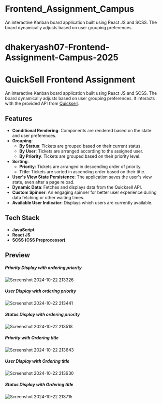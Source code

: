 # Frontend_Assignment_Campus
 An interactive Kanban board application built using React JS and SCSS. The board dynamically adjusts based on user grouping preferences.

# dhakeryash07-Frontend-Assignment-Campus-2025
# QuickSell Frontend Assignment

An interactive Kanban board application built using React JS and SCSS. The board dynamically adjusts based on user grouping preferences. It interacts with the provided API from [Quicksell](https://api.quicksell.co/v1/internal/frontend-assignment).

## Features

- **Conditional Rendering**: Components are rendered based on the state and user preferences.
- **Grouping**:
  - **By Status**: Tickets are grouped based on their current status.
  - **By User**: Tickets are arranged according to the assigned user.
  - **By Priority**: Tickets are grouped based on their priority level.
- **Sorting**:
  - **Priority**: Tickets are arranged in descending order of priority.
  - **Title**: Tickets are sorted in ascending order based on their title.
- **User's View State Persistence**: The application saves the user's view state, even after a page reload.
- **Dynamic Data**: Fetches and displays data from the Quicksell API.
- **Custom Spinner**: An engaging spinner for better user experience during data fetching or other waiting times.
- **Available User Indicator**: Displays which users are currently available.

## Tech Stack

- **JavaScript**
- **React JS**
- **SCSS (CSS Preprocessor)**


## Preview

##### Priority Display with ordering priority
![Screenshot 2024-10-22 213326](https://github.com/user-attachments/assets/cb46db47-2ca3-4bbc-a860-51ae9ade9ac2)

##### User Display with ordering priority
![Screenshot 2024-10-22 213441](https://github.com/user-attachments/assets/90923f16-ac6c-4a8b-9934-45443b538256)

##### Status Display with ordering priority
![Screenshot 2024-10-22 213518](https://github.com/user-attachments/assets/d0ba8026-852e-4f49-a605-da583eede158)

##### Priority with Ordering title
![Screenshot 2024-10-22 213643](https://github.com/user-attachments/assets/a42096f4-d9dc-4b1d-b3e3-1fffc8c649fa)

##### User Display with Ordering title
![Screenshot 2024-10-22 213930](https://github.com/user-attachments/assets/cb632483-abf2-4d05-af55-5bdd4ccdfef9)

##### Status Display with Ordering title
![Screenshot 2024-10-22 213715](https://github.com/user-attachments/assets/93a94e74-62eb-4db2-b9b3-ea5837296a89)

